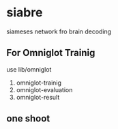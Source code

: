 # siabre
siameses network fro brain decoding

## For Omniglot Trainig
use lib/omniglot
1. omniglot-trainig
2. omniglot-evaluation
3. omniglot-result

## one shoot